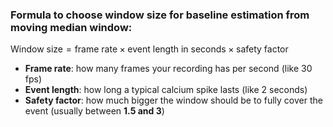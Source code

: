 ### Formula to choose window size for baseline estimation from moving median window:

$\text{Window size} = \text{frame rate} \times \text{event length in seconds} \times \text{safety factor}$

- **Frame rate**: how many frames your recording has per second (like 30 fps)
- **Event length**: how long a typical calcium spike lasts (like 2 seconds)
- **Safety factor**: how much bigger the window should be to fully cover the event (usually between **1.5 and 3**)
